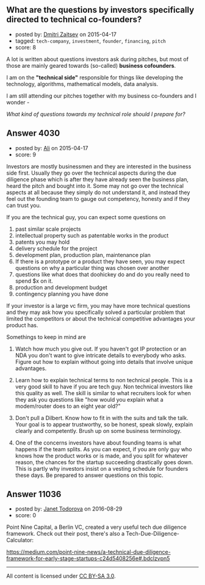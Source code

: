 ## What are the questions by investors specifically directed to technical co-founders?

- posted by: [Dmitri Zaitsev](https://stackexchange.com/users/1769946/dmitri-zaitsev) on 2015-04-17
- tagged: `tech-company`, `investment`, `founder`, `financing`, `pitch`
- score: 8

A lot is written about questions investors ask during pitches, but most of those are mainly geared towards (so-called) **business cofounders**. 

I am on the **"technical side"** responsible for things like developing the technology, algorithms, mathematical models, data analysis. 

I am still attending our pitches together with my business co-founders and
I wonder -

 *What kind of questions towards my technical role should I prepare for?*


## Answer 4030

- posted by: [Ali](https://stackexchange.com/users/2815644/ali) on 2015-04-17
- score: 9

Investors are mostly businessmen and they are interested in the business side first. Usually they go over the technical aspects during the due diligence phase which is after they have already seen the business plan, heard the pitch and bought into it. Some may not go over the technical aspects at all because they simply do not understand it, and instead they feel out the founding team to gauge out competency, honesty and if they can trust you.

If you are the technical guy, you can expect some questions on

 1. past similar scale projects
 2. intellectual property such as patentable works in the product
 3. patents you may hold
 4. delivery schedule for the project
 5. development plan, production plan, maintenance plan
 6. If there is a prototype or a product they have seen, you may expect questions on why a particular thing was chosen over another
 7. questions like what does that doohickey do and do you really need to spend $x on it. 
 8. production and development budget
 9. contingency planning you have done

If your investor is a large vc firm, you may have more technical questions and they may ask how you specifically solved a particular problem that limited the competitors or about the technical competitive advantages your product has. 

Somethings to keep in mind are

 1. Watch how much you give out. If you haven't got IP protection or an NDA you don't want to give intricate details to everybody who asks. Figure out how to explain without going into details that involve unique advantages. 
 2. Learn how to explain technical terms to non technical people. This is a very good skill to have if you are tech guy. Non technical investors like this quality as well. The skill is similar to what recruiters look for when they ask you questions like "how would you explain what a modem/router does to an eight year old?" 

 3. Don't pull a Dilbert. Know how to fit in with the suits and talk the talk. Your goal is to appear trustworthy, so be honest, speak slowly, explain clearly and competently. Brush up on some business terminology.
 4. One of the concerns investors have about founding teams is what happens if the team splits. As you can expect, if you are only guy who knows how the product works or is made, and you split for whatever reason, the chances for the startup succeeding drastically goes down. This is partly why investors insist on a vesting schedule for founders these days. Be prepared to answer questions on this topic. 

 


## Answer 11036

- posted by: [Janet Todorova](https://stackexchange.com/users/7047617/janet-todorova) on 2016-08-29
- score: 0

Point Nine Capital, a Berlin VC, created a very useful tech due diligence framework. Check out their post, there's also a Tech-Due-Diligence-Calculator:

https://medium.com/point-nine-news/a-technical-due-diligence-framework-for-early-stage-startups-c24d5408256e#.bdclzvpn5



---

All content is licensed under [CC BY-SA 3.0](https://creativecommons.org/licenses/by-sa/3.0/).
